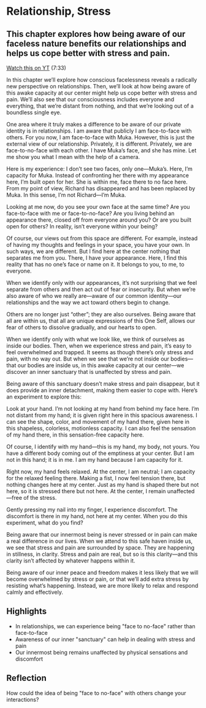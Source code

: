# Relationship, Stress
## This chapter explores how being aware of our faceless nature benefits our relationships and helps us cope better with stress and pain.

[Watch this on YT](https://youtu.be/fp8CXjShggk?si=Jj7W8rriliAvj681) (7:33)

In this chapter we’ll explore how conscious facelessness reveals a radically new perspective on relationships. Then, we’ll look at how being aware of this awake capacity at our center might help us cope better with stress and pain. We’ll also see that our consciousness includes everyone and everything, that we’re distant from nothing, and that we’re looking out of a boundless single eye.  

One area where it truly makes a difference to be aware of our private identity is in relationships. I am aware that publicly I am face-to-face with others. For you now, I am face-to-face with Muka. However, this is just the external view of our relationship. Privately, it is different. Privately, we are face-to-no-face with each other. I have Muka’s face, and she has mine. Let me show you what I mean with the help of a camera.  

Here is my experience: I don’t see two faces, only one—Muka’s. Here, I’m capacity for Muka. Instead of confronting her there with my appearance here, I’m built open for her. She is within me, face there to no face here. From my point of view, Richard has disappeared and has been replaced by Muka. In this sense, I’m not Richard—I’m Muka.  

Looking at me now, do you see your own face at the same time? Are you face-to-face with me or face-to-no-face? Are you living behind an appearance there, closed off from everyone around you? Or are you built open for others? In reality, isn’t everyone within your being?  

Of course, our views out from this space are different. For example, instead of having my thoughts and feelings in your space, you have your own. In such ways, we are different. But I find here at the center nothing that separates me from you. There, I have your appearance. Here, I find this reality that has no one’s face or name on it. It belongs to you, to me, to everyone.  

When we identify only with our appearances, it’s not surprising that we feel separate from others and then act out of fear or insecurity. But when we’re also aware of who we really are—aware of our common identity—our relationships and the way we act toward others begin to change.  

Others are no longer just “other”; they are also ourselves. Being aware that all are within us, that all are unique expressions of this One Self, allows our fear of others to dissolve gradually, and our hearts to open.  

When we identify only with what we look like, we think of ourselves as inside our bodies. Then, when we experience stress and pain, it’s easy to feel overwhelmed and trapped. It seems as though there’s only stress and pain, with no way out. But when we see that we’re not inside our bodies—that our bodies are inside us, in this awake capacity at our center—we discover an inner sanctuary that is unaffected by stress and pain.  

Being aware of this sanctuary doesn’t make stress and pain disappear, but it does provide an inner detachment, making them easier to cope with. Here’s an experiment to explore this:  

Look at your hand. I’m not looking at my hand from behind my face here. I’m not distant from my hand; it is given right here in this spacious awareness. I can see the shape, color, and movement of my hand there, given here in this shapeless, colorless, motionless capacity. I can also feel the sensation of my hand there, in this sensation-free capacity here.  

Of course, I identify with my hand—this is my hand, my body, not yours. You have a different body coming out of the emptiness at your center. But I am not in this hand; it is in me. I am my hand because I am capacity for it.  

Right now, my hand feels relaxed. At the center, I am neutral; I am capacity for the relaxed feeling there. Making a fist, I now feel tension there, but nothing changes here at my center. Just as my hand is shaped there but not here, so it is stressed there but not here. At the center, I remain unaffected—free of the stress.  

Gently pressing my nail into my finger, I experience discomfort. The discomfort is there in my hand, not here at my center. When you do this experiment, what do you find?  

Being aware that our innermost being is never stressed or in pain can make a real difference in our lives. When we attend to this safe haven inside us, we see that stress and pain are surrounded by space. They are happening in stillness, in clarity. Stress and pain are real, but so is this clarity—and this clarity isn’t affected by whatever happens within it.  

Being aware of our inner peace and freedom makes it less likely that we will become overwhelmed by stress or pain, or that we’ll add extra stress by resisting what’s happening. Instead, we are more likely to relax and respond calmly and effectively.  

## Highlights
- In relationships, we can experience being "face to no-face" rather than face-to-face
- Awareness of our inner "sanctuary" can help in dealing with stress and pain
- Our innermost being remains unaffected by physical sensations and discomfort

## Reflection
How could the idea of being "face to no-face" with others change your interactions?
